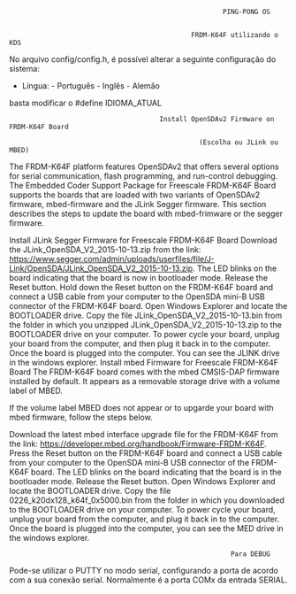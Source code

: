                                                           PING-PONG OS
                                                            
                                                            
                                                  FRDM-K64F utilizando o KDS
  No arquivo config/config.h, é possível alterar a seguinte configuração do sistema:
  - Língua: - Português                  - Inglês                     - Alemão
  
  basta modificar o #define IDIOMA_ATUAL
 
                                          Install OpenSDAv2 Firmware on FRDM-K64F Board

                                                    (Escolha ou JLink ou MBED)

The FRDM-K64F platform features OpenSDAv2 that offers several options for serial communication, flash programming, and run-control debugging. The Embedded Coder Support Package for Freescale FRDM-K64F Board supports the boards that are loaded with two variants of OpenSDAv2 firmware, mbed-firmware and the JLink Segger firmware. This section describes the steps to update the board with mbed-frimware or the segger firmware.

Install JLink Segger Firmware for Freescale FRDM-K64F Board
Download the JLink_OpenSDA_V2_2015-10-13.zip from the link: https://www.segger.com/admin/uploads/userfiles/file/J-Link/OpenSDA/JLink_OpenSDA_V2_2015-10-13.zip.
The LED blinks on the board indicating that the board is now in bootloader mode. Release the Reset button.
Hold down the Reset button on the FRDM-K64F board and connect a USB cable from your computer to the OpenSDA mini-B USB connector of the FRDM-K64F board.
Open Windows Explorer and locate the BOOTLOADER drive.
Copy the file JLink_OpenSDA_V2_2015-10-13.bin from the folder in which you unzipped JLink_OpenSDA_V2_2015-10-13.zip to the BOOTLOADER drive on your computer.
To power cycle your board, unplug your board from the computer, and then plug it back in to the computer.
Once the board is plugged into the computer. You can see the JLINK drive in the windows explorer.
Install mbed Firmware for Freescale FRDM-K64F Board
The FRDM-K64F board comes with the mbed CMSIS-DAP firmware installed by default. It appears as a removable storage drive with a volume label of MBED.

If the volume label MBED does not appear or to upgarde your board with mbed firmware, follow the steps below.

Download the latest mbed interface upgrade file for the FRDM-K64F from the link: https://developer.mbed.org/handbook/Firmware-FRDM-K64F.
Press the Reset button on the FRDM-K64F board and connect a USB cable from your computer to the OpenSDA mini-B USB connector of the FRDM-K64F board.
The LED blinks on the board indicating that the board is in the bootloader mode. Release the Reset button.
Open Windows Explorer and locate the BOOTLOADER drive.
Copy the file 0226_k20dx128_k64f_0x5000.bin from the folder in which you downloaded to the BOOTLOADER drive on your computer.
To power cycle your board, unplug your board from the computer, and plug it back in to the computer.
Once the board is plugged into the computer, you can see the MED drive in the windows explorer.





                                                            Para DEBUG
    
  Pode-se utilizar o PUTTY no modo serial, configurando a porta de acordo com a sua conexão serial.
  Normalmente é a porta COMx da entrada SERIAL.
